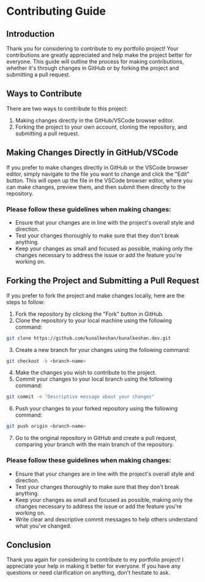 # Contributing Guide

## Introduction

Thank you for considering to contribute to my portfolio project! Your contributions are greatly appreciated and help make the project better for everyone. This guide will outline the process for making contributions, whether it's through changes in GitHub or by forking the project and submitting a pull request.

## Ways to Contribute

There are two ways to contribute to this project:

1. Making changes directly in the GitHub/VSCode browser editor.
2. Forking the project to your own account, cloning the repository, and submitting a pull request.

## Making Changes Directly in GitHub/VSCode

If you prefer to make changes directly in GitHub or the VSCode browser editor, simply navigate to the file you want to change and click the "Edit" button. This will open up the file in the VSCode browser editor, where you can make changes, preview them, and then submit them directly to the repository.

### Please follow these guidelines when making changes:

- Ensure that your changes are in line with the project's overall style and direction.
- Test your changes thoroughly to make sure that they don't break anything.
- Keep your changes as small and focused as possible, making only the changes necessary to address the issue or add the feature you're working on.

## Forking the Project and Submitting a Pull Request

If you prefer to fork the project and make changes locally, here are the steps to follow:

1. Fork the repository by clicking the "Fork" button in GitHub.
2. Clone the repository to your local machine using the following command:

```bash
git clone https://github.com/kunalkeshan/kunalkeshan.dev.git
```

3. Create a new branch for your changes using the following command:

```bash
git checkout -b <branch-name>
```

4. Make the changes you wish to contribute to the project.
5. Commit your changes to your local branch using the following command:

```bash
git commit -m "Descriptive message about your changes"
```

6. Push your changes to your forked repository using the following command:

```bash
git push origin <branch-name>
```

7. Go to the original repository in GitHub and create a pull request, comparing your branch with the main branch of the repository.

### Please follow these guidelines when making changes:

- Ensure that your changes are in line with the project's overall style and direction.
- Test your changes thoroughly to make sure that they don't break anything.
- Keep your changes as small and focused as possible, making only the changes necessary to address the issue or add the feature you're working on.
- Write clear and descriptive commit messages to help others understand what you've changed.

## Conclusion

Thank you again for considering to contribute to my portfolio project! I appreciate your help in making it better for everyone. If you have any questions or need clarification on anything, don't hesitate to ask.
